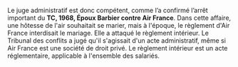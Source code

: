 Le juge administratif est donc compétent, comme l’a confirmé l’arrêt important du **TC, 1968, Époux Barbier contre Air France**. Dans cette affaire, une hôtesse de l'air souhaitait se marier, mais à l'époque, le règlement d'Air France interdisait le mariage. Elle a attaqué le règlement intérieur. Le Tribunal des conflits a jugé qu'il s'agissait d'un acte administratif, même si Air France est une société de droit privé. Le règlement intérieur est un acte réglementaire, applicable à l'ensemble des salariés.